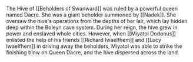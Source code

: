 The Hive of [[Beholders of Swanward]] was ruled by a powerful queen named Dacre. She was a giant beholder summoned by [[Nadek]]. She oversaw the hive's operations from the depths of her lair, which lay hidden deep within the Boleyn cave system. During her reign, the hive grew in power and enslaved whole cities. However, when [[Miyatol Dodonus]] enlisted the help of his friends [[Richard Iwaelfhem]] and [[Lucy Iwaelfhem]] in driving away the  beholders, Miyatol was able to strike the finishing blow on Queen Dacre, and the hive dispersed across the land. 